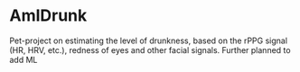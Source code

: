 # AmIDrunk
Pet-project on estimating the level of drunkness, based on the rPPG signal (HR, HRV, etc.), redness of eyes and other facial signals. Further planned to add ML
